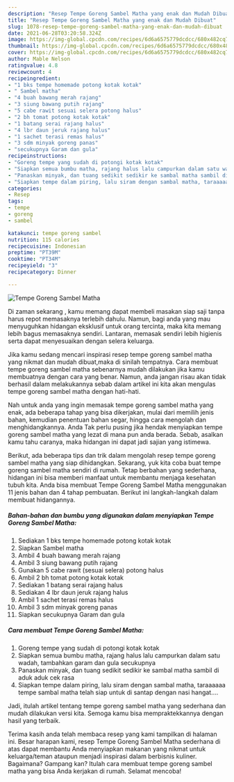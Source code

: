 ```yaml
---
description: "Resep Tempe Goreng Sambel Matha yang enak dan Mudah Dibuat"
title: "Resep Tempe Goreng Sambel Matha yang enak dan Mudah Dibuat"
slug: 1078-resep-tempe-goreng-sambel-matha-yang-enak-dan-mudah-dibuat
date: 2021-06-28T03:20:58.324Z
image: https://img-global.cpcdn.com/recipes/6d6a6575779dcdcc/680x482cq70/tempe-goreng-sambel-matha-foto-resep-utama.jpg
thumbnail: https://img-global.cpcdn.com/recipes/6d6a6575779dcdcc/680x482cq70/tempe-goreng-sambel-matha-foto-resep-utama.jpg
cover: https://img-global.cpcdn.com/recipes/6d6a6575779dcdcc/680x482cq70/tempe-goreng-sambel-matha-foto-resep-utama.jpg
author: Mable Nelson
ratingvalue: 4.8
reviewcount: 4
recipeingredient:
- "1 bks tempe homemade potong kotak kotak"
- " Sambel matha"
- "4 buah bawang merah rajang"
- "3 siung bawang putih rajang"
- "5 cabe rawit sesuai selera potong halus"
- "2 bh tomat potong kotak kotak"
- "1 batang serai rajang halus"
- "4 lbr daun jeruk rajang halus"
- "1 sachet terasi remas halus"
- "3 sdm minyak goreng panas"
- "secukupnya Garam dan gula"
recipeinstructions:
- "Goreng tempe yang sudah di potongi kotak kotak"
- "Siapkan semua bumbu matha, rajang halus lalu campurkan dalam satu wadah, tambahkan garam dan gula secukupnya"
- "Panaskan minyak, dan tuang sedikit sedikir ke sambal matha sambil di aduk aduk cek rasa"
- "Siapkan tempe dalam piring, lalu siram dengan sambal matha, taraaaaaa tempe sambal matha telah siap untuk di santap dengan nasi hangat...."
categories:
- Resep
tags:
- tempe
- goreng
- sambel

katakunci: tempe goreng sambel 
nutrition: 115 calories
recipecuisine: Indonesian
preptime: "PT39M"
cooktime: "PT34M"
recipeyield: "3"
recipecategory: Dinner

---
```



![Tempe Goreng Sambel Matha](https://img-global.cpcdn.com/recipes/6d6a6575779dcdcc/680x482cq70/tempe-goreng-sambel-matha-foto-resep-utama.jpg)

Di zaman  sekarang , kamu memang dapat membeli masakan siap saji tanpa harus repot memasaknya terlebih dahulu. Namun, bagi anda yang mau menyuguhkan hidangan eksklusif untuk orang tercinta, maka kita memang lebih bagus memasaknya sendiri. Lantaran, memasak sendiri lebih higienis serta dapat menyesuaikan dengan selera keluarga.

Jika kamu sedang mencari inspirasi resep tempe goreng sambel matha yang nikmat dan mudah dibuat,maka di sinilah tempatnya. Cara membuat tempe goreng sambel matha  sebenarnya mudah dilakukan jika kamu membuatnya dengan cara yang benar. Namun, anda jangan risau akan tidak berhasil dalam melakukannya 
sebab dalam artikel ini kita akan mengulas tempe goreng sambel matha dengan hati-hati.  



Nah untuk anda yang ingin memasak tempe goreng sambel matha yang enak, ada beberapa tahap yang bisa dikerjakan, mulai dari memilih jenis bahan, kemudian penentuan bahan segar, hingga cara mengolah dan menghidangkannya. Anda Tak perlu pusing jika hendak menyiapkan tempe goreng sambel matha yang lezat di mana pun anda berada. Sebab, asalkan kamu  tahu caranya, maka hidangan ini dapat jadi sajian yang istimewa.

Berikut, ada beberapa tips dan trik dalam mengolah resep tempe goreng sambel matha yang siap dihidangkan. Sekarang, yuk kita coba buat tempe goreng sambel matha sendiri di rumah. Tetap berbahan yang sederhana, hidangan ini bisa memberi manfaat untuk membantu menjaga kesehatan tubuh kita. Anda bisa membuat Tempe Goreng Sambel Matha menggunakan 11 jenis bahan dan 4 tahap pembuatan. Berikut ini langkah-langkah dalam membuat hidangannya.

<!--inarticleads1-->

##### Bahan-bahan dan bumbu yang digunakan dalam menyiapkan Tempe Goreng Sambel Matha:

1. Sediakan 1 bks tempe homemade potong kotak kotak
1. Siapkan  Sambel matha
1. Ambil 4 buah bawang merah rajang
1. Ambil 3 siung bawang putih rajang
1. Gunakan 5 cabe rawit (sesuai selera) potong halus
1. Ambil 2 bh tomat potong kotak kotak
1. Sediakan 1 batang serai rajang halus
1. Sediakan 4 lbr daun jeruk rajang halus
1. Ambil 1 sachet terasi remas halus
1. Ambil 3 sdm minyak goreng panas
1. Siapkan secukupnya Garam dan gula




<!--inarticleads2-->

##### Cara membuat Tempe Goreng Sambel Matha:

1. Goreng tempe yang sudah di potongi kotak kotak
1. Siapkan semua bumbu matha, rajang halus lalu campurkan dalam satu wadah, tambahkan garam dan gula secukupnya
1. Panaskan minyak, dan tuang sedikit sedikir ke sambal matha sambil di aduk aduk cek rasa
1. Siapkan tempe dalam piring, lalu siram dengan sambal matha, taraaaaaa tempe sambal matha telah siap untuk di santap dengan nasi hangat....




Jadi, itulah artikel tentang  tempe goreng sambel matha  yang sederhana dan mudah dilakukan versi kita. Semoga kamu bisa mempraktekkannya dengan hasil yang terbaik. 

Terima kasih anda telah membaca resep yang kami tampilkan di halaman ini. Besar harapan kami, resep  Tempe Goreng Sambel Matha sederhana di atas dapat membantu Anda menyiapkan makanan yang nikmat untuk keluarga/teman ataupun menjadi inspirasi dalam berbisnis kuliner. Bagaimana? Gampang kan? Itulah cara membuat tempe goreng sambel matha yang bisa Anda kerjakan di rumah. Selamat mencoba!

